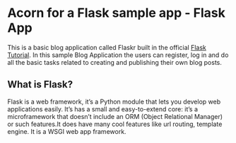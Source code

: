 # Acorn for a Flask sample app - Flask App

This is a basic blog application called Flaskr built in the official  [Flask Tutorial](https://flask.palletsprojects.com/en/3.0.x/tutorial/). In this sample Blog Application the users can register, log in and do all the basic tasks related to creating and publishing their own blog posts.

## What is Flask?
Flask is a web framework, it’s a Python module that lets you develop web applications easily. It’s has a small and easy-to-extend core: it’s a microframework that doesn’t include an ORM (Object Relational Manager) or such features.It does have many cool features like url routing, template engine. It is a WSGI web app framework.

